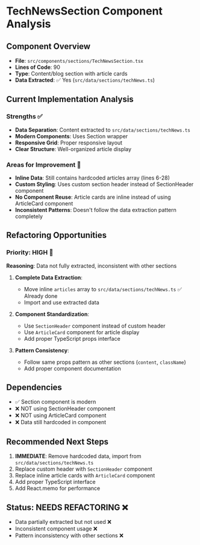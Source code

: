 # TechNewsSection Component Analysis

## Component Overview

- **File**: `src/components/sections/TechNewsSection.tsx`
- **Lines of Code**: 90
- **Type**: Content/blog section with article cards
- **Data Extracted**: ✅ Yes (`src/data/sections/techNews.ts`)

## Current Implementation Analysis

### Strengths ✅

- **Data Separation**: Content extracted to `src/data/sections/techNews.ts`
- **Modern Components**: Uses Section wrapper
- **Responsive Grid**: Proper responsive layout
- **Clear Structure**: Well-organized article display

### Areas for Improvement 🔧

- **Inline Data**: Still contains hardcoded articles array (lines 6-28)
- **Custom Styling**: Uses custom section header instead of SectionHeader component
- **No Component Reuse**: Article cards are inline instead of using ArticleCard component
- **Inconsistent Patterns**: Doesn't follow the data extraction pattern completely

## Refactoring Opportunities

### Priority: HIGH 🔴

**Reasoning**: Data not fully extracted, inconsistent with other sections

1. **Complete Data Extraction**:
   - Move inline `articles` array to `src/data/sections/techNews.ts` ✅ Already done
   - Import and use extracted data

2. **Component Standardization**:
   - Use `SectionHeader` component instead of custom header
   - Use `ArticleCard` component for article display
   - Add proper TypeScript props interface

3. **Pattern Consistency**:
   - Follow same props pattern as other sections (`content`, `className`)
   - Add proper component documentation

## Dependencies

- ✅ Section component is modern
- ❌ NOT using SectionHeader component  
- ❌ NOT using ArticleCard component
- ❌ Data still hardcoded in component

## Recommended Next Steps

1. **IMMEDIATE**: Remove hardcoded data, import from `src/data/sections/techNews.ts`
2. Replace custom header with `SectionHeader` component
3. Replace inline article cards with `ArticleCard` component
4. Add proper TypeScript interface
5. Add React.memo for performance

## Status: **NEEDS REFACTORING** ❌

- Data partially extracted but not used ❌
- Inconsistent component usage ❌
- Pattern inconsistency with other sections ❌
